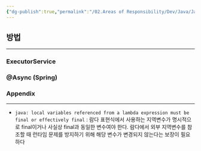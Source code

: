 ```yaml
---
{"dg-publish":true,"permalink":"/02.Areas of Responsibility/Dev/Java/Java, Spring Async Call/","tags":["dev","java","async","thread","spring"],"noteIcon":""}
---
```


## 방법
---
### ExecutorService
### @Async (Spring)
### Appendix
---
- `java: local variables referenced from a lambda expression must be final or effectively final` : 람다 표현식에서 사용하는 지역변수가 명시적으로 final이거나 사실상 final과 동일한 변수여야 한다. 람다에서 외부 지역변수를 참조할 때 런타임 문제를 방지하기 위해 해당 변수가 변경되지 않는다는 보장이 필요하다